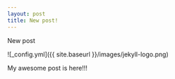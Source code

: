 ```yaml
---
layout: post
title: New post!
---
```


New post

![_config.yml]({{ site.baseurl }}/images/jekyll-logo.png)

My awesome post is here!!!
